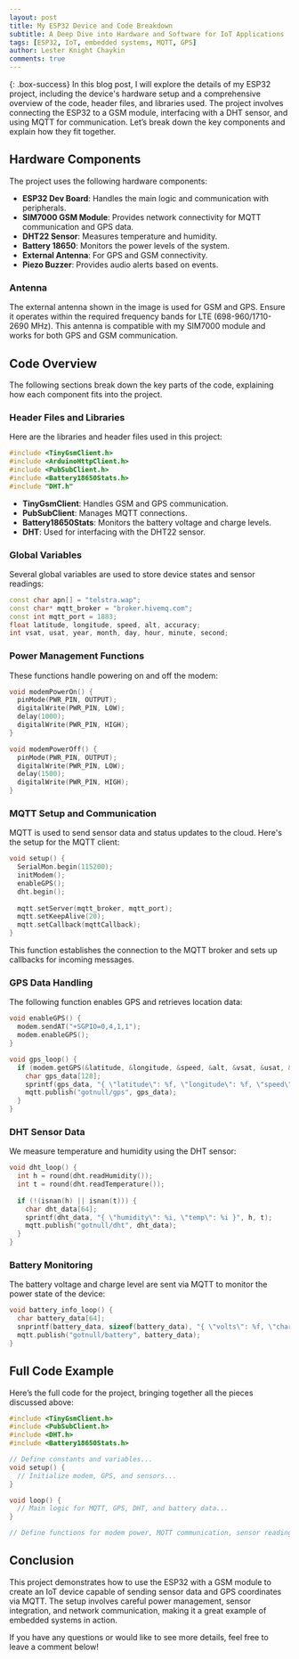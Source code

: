 ```yaml
---
layout: post
title: My ESP32 Device and Code Breakdown
subtitle: A Deep Dive into Hardware and Software for IoT Applications
tags: [ESP32, IoT, embedded systems, MQTT, GPS]
author: Lester Knight Chaykin
comments: true
---
```


{: .box-success}
In this blog post, I will explore the details of my ESP32 project, including the device's hardware setup and a comprehensive overview of the code, header files, and libraries used. The project involves connecting the ESP32 to a GSM module, interfacing with a DHT sensor, and using MQTT for communication. Let’s break down the key components and explain how they fit together.

## Hardware Components

The project uses the following hardware components:
- **ESP32 Dev Board**: Handles the main logic and communication with peripherals.
- **SIM7000 GSM Module**: Provides network connectivity for MQTT communication and GPS data.
- **DHT22 Sensor**: Measures temperature and humidity.
- **Battery 18650**: Monitors the power levels of the system.
- **External Antenna**: For GPS and GSM connectivity.
- **Piezo Buzzer**: Provides audio alerts based on events.

### Antenna

The external antenna shown in the image is used for GSM and GPS. Ensure it operates within the required frequency bands for LTE (698-960/1710-2690 MHz). This antenna is compatible with my SIM7000 module and works for both GPS and GSM communication.

## Code Overview

The following sections break down the key parts of the code, explaining how each component fits into the project. 

### Header Files and Libraries

Here are the libraries and header files used in this project:

```cpp
#include <TinyGsmClient.h>
#include <ArduinoHttpClient.h>
#include <PubSubClient.h>
#include <Battery18650Stats.h>
#include "DHT.h"
```

- **TinyGsmClient**: Handles GSM and GPS communication.
- **PubSubClient**: Manages MQTT connections.
- **Battery18650Stats**: Monitors the battery voltage and charge levels.
- **DHT**: Used for interfacing with the DHT22 sensor.

### Global Variables

Several global variables are used to store device states and sensor readings:

```cpp
const char apn[] = "telstra.wap";
const char* mqtt_broker = "broker.hivemq.com";
const int mqtt_port = 1883;
float latitude, longitude, speed, alt, accuracy;
int vsat, usat, year, month, day, hour, minute, second;
```

### Power Management Functions

These functions handle powering on and off the modem:

```cpp
void modemPowerOn() {
  pinMode(PWR_PIN, OUTPUT);
  digitalWrite(PWR_PIN, LOW);
  delay(1000);
  digitalWrite(PWR_PIN, HIGH);
}

void modemPowerOff() {
  pinMode(PWR_PIN, OUTPUT);
  digitalWrite(PWR_PIN, LOW);
  delay(1500);
  digitalWrite(PWR_PIN, HIGH);
}
```

### MQTT Setup and Communication

MQTT is used to send sensor data and status updates to the cloud. Here's the setup for the MQTT client:

```cpp
void setup() {
  SerialMon.begin(115200);
  initModem();
  enableGPS();
  dht.begin();
  
  mqtt.setServer(mqtt_broker, mqtt_port);
  mqtt.setKeepAlive(20);
  mqtt.setCallback(mqttCallback);
}
```

This function establishes the connection to the MQTT broker and sets up callbacks for incoming messages.

### GPS Data Handling

The following function enables GPS and retrieves location data:

```cpp
void enableGPS() {
  modem.sendAT("+SGPIO=0,4,1,1");
  modem.enableGPS();
}

void gps_loop() {
  if (modem.getGPS(&latitude, &longitude, &speed, &alt, &vsat, &usat, &accuracy, &year, &month, &day, &hour, &minute, &second)) {
    char gps_data[128];
    sprintf(gps_data, "{ \"latitude\": %f, \"longitude\": %f, \"speed\": %f }", latitude, longitude, speed);
    mqtt.publish("gotnull/gps", gps_data);
  }
}
```

### DHT Sensor Data

We measure temperature and humidity using the DHT sensor:

```cpp
void dht_loop() {
  int h = round(dht.readHumidity());
  int t = round(dht.readTemperature());
  
  if (!(isnan(h) || isnan(t))) {
    char dht_data[64];
    sprintf(dht_data, "{ \"humidity\": %i, \"temp\": %i }", h, t);
    mqtt.publish("gotnull/dht", dht_data);
  }
}
```

### Battery Monitoring

The battery voltage and charge level are sent via MQTT to monitor the power state of the device:

```cpp
void battery_info_loop() {
  char battery_data[64];
  snprintf(battery_data, sizeof(battery_data), "{ \"volts\": %f, \"charge\": %f }", battery.getBatteryVolts(), battery.getBatteryChargeLevel());
  mqtt.publish("gotnull/battery", battery_data);
}
```

## Full Code Example

Here’s the full code for the project, bringing together all the pieces discussed above:

```cpp
#include <TinyGsmClient.h>
#include <PubSubClient.h>
#include <DHT.h>
#include <Battery18650Stats.h>

// Define constants and variables...
void setup() {
  // Initialize modem, GPS, and sensors...
}

void loop() {
  // Main logic for MQTT, GPS, DHT, and battery data...
}

// Define functions for modem power, MQTT communication, sensor readings...
```

## Conclusion

This project demonstrates how to use the ESP32 with a GSM module to create an IoT device capable of sending sensor data and GPS coordinates via MQTT. The setup involves careful power management, sensor integration, and network communication, making it a great example of embedded systems in action.

If you have any questions or would like to see more details, feel free to leave a comment below!
